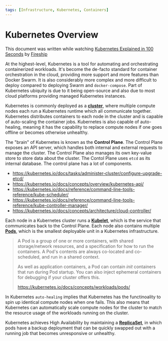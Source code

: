 ```yaml
---
tags: [Infrastructure, Kubernetes, Containers]
---
```


# Kubernetes Overview

This document was written while watching [Kubernetes Explained in 100 Seconds](https://www.youtube.com/watch?v=PziYflu8cB8) by [Fireship](https://www.youtube.com/channel/UCsBjURrPoezykLs9EqgamOA)

At the highest-level, Kubernetes is a tool for automating and orchestrating containerized workloads. It's become the de-facto standard for container orchestration in the cloud, providing more support and more features than Docker Swarm. It is also considerably more complex and more difficult to deploy compared to deploying Swarm and `docker-compose`. Part of Kubernetes ubiquity is due to it being open-source and also due to most cloud platforms providing managed Kubernetes instances.

Kubernetes is commonly deployed as a [**cluster**](https://kubernetes.io/docs/concepts/architecture/), where multiple compute nodes each run a Kubernetes runtime which all communicate together. Kubernetes distributes containers to each node in the cluster and is capable of auto-scaling the container jobs. Kubernetes is also capable of auto-healing, meaning it has the capability to replace compute nodes if one goes offline or becomes otherwise unhealthy.

The "brain" of Kubernetes is known as the **Control Plane**. The Control Plane exposes an API server, which handles both internal and external requests to manage the cluster. The Control Plane also manages its own key-value store to store data about the cluster. The Contol Plane uses `etcd` as its internal database. The control plane has a lot of components.

- https://kubernetes.io/docs/tasks/administer-cluster/configure-upgrade-etcd/
- https://kubernetes.io/docs/concepts/overview/kubernetes-api/
- https://kubernetes.io/docs/reference/command-line-tools-reference/kube-scheduler/
- https://kubernetes.io/docs/reference/command-line-tools-reference/kube-controller-manager/
- https://kubernetes.io/docs/concepts/architecture/cloud-controller/

Each node in a Kubernetes cluster runs a [**Kubelet**](https://kubernetes.io/docs/reference/command-line-tools-reference/kubelet/), which is the service that communicates back to the Control Plane. Each node also contains multiple [**Pods**](https://kubernetes.io/docs/concepts/workloads/pods/), which is the smallest deployable unit in a Kubernetes infrastructure.

> A Pod is a group of one or more containers, with shared storage/network resources, and a specification for how to run the containers. A Pod's contents are always co-located and co-scheduled, and run in a shared context.
>
> As well as application containers, a Pod can contain *init* containers that run during Pod startup. You can also inject ephemeral containers for debugging if your cluster offers this.
>
> https://kubernetes.io/docs/concepts/workloads/pods/

In Kubernetes `auto-healing` implies that Kubernetes has the functinoality to spin up identical compute nodes when one fails. This also means that Kubernetes can automatically scale compute nodes for the cluster to match the resource usage of the workloads running on the cluster.

Kubernetes achieves High Availability by maintaining a [**ReplicaSet**](https://kubernetes.io/docs/concepts/workloads/controllers/replicaset/), in which pods have a backup deployment that can be quickly swapped out with a running job that becomes unresponsive or unhealthy.


